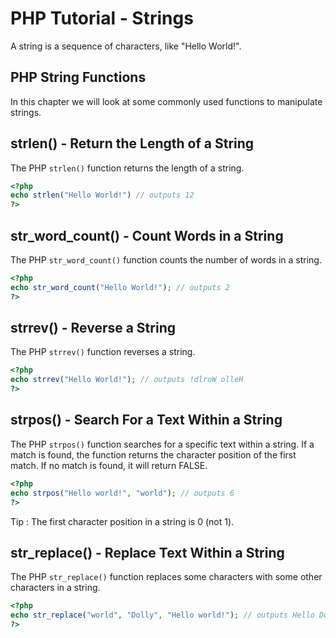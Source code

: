 # PHP Tutorial - Strings

A string is a sequence of characters, like "Hello World!".

## PHP String Functions

In this chapter we will look at some commonly used functions to manipulate strings.

## strlen() - Return the Length of a String

The PHP `strlen()` function returns the length of a string.

```php
<?php
echo strlen("Hello World!") // outputs 12
?>
```

## str_word_count() - Count Words in a String

The PHP `str_word_count()` function counts the number of words in a string.

```php
<?php
echo str_word_count("Hello World!"); // outputs 2
?>
```

## strrev() - Reverse a String

The PHP `strrev()` function reverses a string.

```php
<?php
echo strrev("Hello World!"); // outputs !dlroW olleH
?>
```

## strpos() - Search For a Text Within a String

The PHP `strpos()` function searches for a specific text within a string. If a match is found, the function returns the character position of the first match. If no match is found, it will return FALSE.

```php
<?php
echo strpos("Hello world!", "world"); // outputs 6
?>
```

Tip : The first character position in a string is 0 (not 1).

## str_replace() - Replace Text Within a String

The PHP `str_replace()` function replaces some characters with some other characters in a string.

```php
<?php
echo str_replace("world", "Dolly", "Hello world!"); // outputs Hello Dolly!
?>
```
